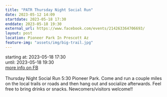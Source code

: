 ```yaml
---
title: "PATR Thursday Night Social Run"
date: 2023-05-12 14:09
startdate: 2023-05-18 17:30
enddate: 2023-05-18 19:30
external_url: https://www.facebook.com/events/214263364706693/
layout: post
location: Pioneer Park In Prescott Az
feature-img: "assets/img/big-trail.jpg"
---
```


starting at: 2023-05-18 17:30<br>until: 2023-05-18 19:30<br><a href="https://www.facebook.com/events/214263364706693/">more info on FB</a><br><br>Thursday Night Social Run 5&#58;30 Pioneer Park.  Come and run a couple miles on the local trails or roads and then hang out and socialize afterwards.  Feel free to bring drinks or snacks. Newcomers/visitors welcome!!<br>
  <br>
  
